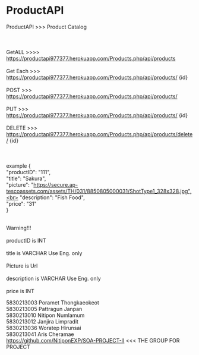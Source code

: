 # ProductAPI
ProductAPI >>> Product Catalog<br><br><br>
<br>
GetALL >>>> https://productapi977377.herokuapp.com/Products.php/api/products <br>
<br>
Get Each >>> https://productapi977377.herokuapp.com/Products.php/api/products/ {id} <br>
<br>
POST >>> https://productapi977377.herokuapp.com/Products.php/api/products/<br>
<br>
PUT >>> https://productapi977377.herokuapp.com/Products.php/api/products/ {id}<br>
<br>
DELETE >>> https://productapi977377.herokuapp.com/Products.php/api/products/delete/ {id}   <br>   
<br><br>
example {<br>
    "productID": "111",<br>
    "title": "Sakura",<br>
    "picture": "https://secure.ap-tescoassets.com/assets/TH/031/8850805000031/ShotType1_328x328.jpg",<br>
    "description": "Fish Food",<br>
    "price": "31"<br>
 }<br>
 
<br>Warning!!!<br>
<br>productID is INT  <br>
<br>title is VARCHAR Use Eng. only<br>
<br>Picture is Url  <br>
<br>description is VARCHAR Use Eng. only<br>
<br>price is INT  <br>

5830213003	Poramet Thongkaeokeot<br>
5830213005	Pattragun Janpan<br>
5830213010	Nitipon Numlamum<br>
5830213012	Janjira Limpradit<br>
5830213036	Woratep Hirunsai<br>
5830213041	Aris Cheramae<br>
https://github.com/NitiponEXP/SOA-PROJECT-II <<< THE GROUP FOR PROJECT <br>
